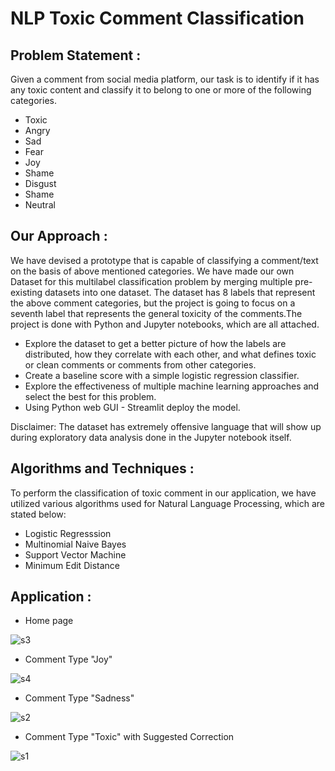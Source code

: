 # NLP Toxic Comment Classification
## Problem Statement : 
Given a comment from social media platform, our task is to identify if it has any toxic content and classify it to belong to one or more of the following categories.
- Toxic
- Angry
- Sad
- Fear
- Joy
- Shame
- Disgust
- Shame
- Neutral 


## Our Approach :
We have devised a prototype that is capable of classifying a comment/text on the basis of above mentioned categories. We have made our own Dataset for this multilabel classification problem by merging multiple pre-existing datasets into one dataset. The dataset has 8 labels that represent the above comment categories, but the project is going to focus on a seventh label that represents the general toxicity of the comments.The project is done with Python and Jupyter notebooks, which are all attached.
- Explore the dataset to get a better picture of how the labels are distributed, how they correlate with each other, and what defines toxic or clean comments or comments from other categories. 
- Create a baseline score with a simple logistic regression classifier. 
- Explore the effectiveness of multiple machine learning approaches and select the best for this problem.
- Using Python web GUI - Streamlit deploy the model.

Disclaimer: The dataset has extremely offensive language that will show up during exploratory data analysis done in the Jupyter notebook itself.


## Algorithms and Techniques :

To perform the classification of toxic comment in our application, we have utilized various algorithms used for Natural Language Processing, which are stated below:

- Logistic Regresssion
- Multinomial Naive Bayes
- Support Vector Machine
- Minimum Edit Distance




## Application :
- Home page

![s3](https://user-images.githubusercontent.com/51513456/166161152-2fd26085-56f9-46ea-a2b0-e3882502d30e.jpeg)

- Comment Type "Joy"

![s4](https://user-images.githubusercontent.com/51513456/166161159-96a4cee6-edb2-485c-b054-12b7d7e8a3c7.jpeg)

- Comment Type "Sadness"

![s2](https://user-images.githubusercontent.com/51513456/166161167-0550dfd6-ddb7-4823-9c63-b7b7362ee47a.jpeg)

- Comment Type "Toxic" with Suggested Correction

![s1](https://user-images.githubusercontent.com/51513456/166161171-019073ed-bee4-4e62-9731-66dfa0080ad7.jpeg)

